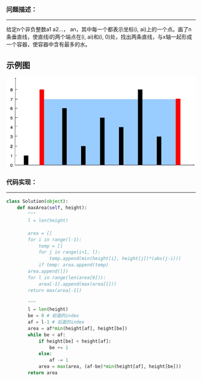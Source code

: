 ### 问题描述：
***
给定n个非负整数a1 a2…， an，其中每一个都表示坐标(i, ai)上的一个点。画了n条垂直线，使直线i的两个端点在(i, ai)和(i, 0)处，找出两条直线，与x轴一起形成一个容器，使容器中含有最多的水。
## 示例图
![result4](assets/ContainerWithMostWater.jpg)
### 代码实现：
***
```python
class Solution(object):
    def maxArea(self, height):
        """
        l = len(height)

        area = []
        for i in range(l-1):
            temp = []
            for j in range(i+1, l):
                temp.append(min(height[i], height[j])*(abs(j-i)))
            if temp: area.append(temp)
        area.append([])
        for l in range(len(area[0])):
            area[-1].append(max(area[l]))
        return max(area[-1])
        
        """
        l = len(height)
        be = 0 # 前面的index
        af = l-1 # 后面的index
        area = af*min(height[af], height[be])
        while be < af:
            if height[be] < height[af]:
                be += 1
            else:
                af -= 1
            area = max(area, (af-be)*min(height[af], height[be]))
        return area
```